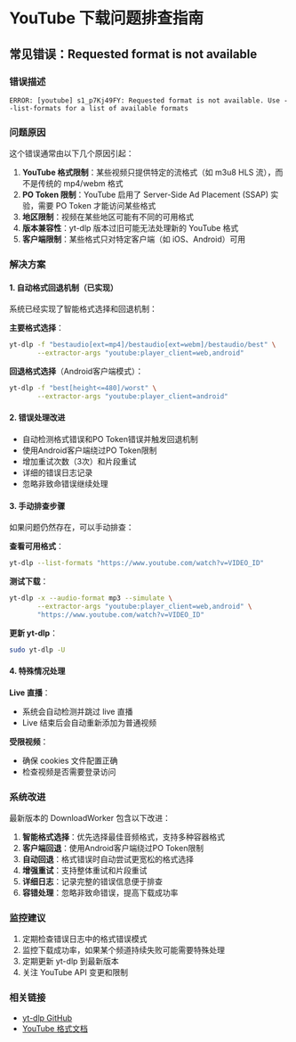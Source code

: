 # YouTube 下载问题排查指南

## 常见错误：Requested format is not available

### 错误描述
```
ERROR: [youtube] s1_p7Kj49FY: Requested format is not available. Use --list-formats for a list of available formats
```

### 问题原因

这个错误通常由以下几个原因引起：

1. **YouTube 格式限制**：某些视频只提供特定的流格式（如 m3u8 HLS 流），而不是传统的 mp4/webm 格式
2. **PO Token 限制**：YouTube 启用了 Server-Side Ad Placement (SSAP) 实验，需要 PO Token 才能访问某些格式
3. **地区限制**：视频在某些地区可能有不同的可用格式
4. **版本兼容性**：yt-dlp 版本过旧可能无法处理新的 YouTube 格式
5. **客户端限制**：某些格式只对特定客户端（如 iOS、Android）可用

### 解决方案

#### 1. 自动格式回退机制（已实现）

系统已经实现了智能格式选择和回退机制：

**主要格式选择**：
```bash
yt-dlp -f "bestaudio[ext=mp4]/bestaudio[ext=webm]/bestaudio/best" \
       --extractor-args "youtube:player_client=web,android"
```

**回退格式选择**（Android客户端模式）：
```bash
yt-dlp -f "best[height<=480]/worst" \
       --extractor-args "youtube:player_client=android"
```

#### 2. 错误处理改进

- 自动检测格式错误和PO Token错误并触发回退机制
- 使用Android客户端绕过PO Token限制
- 增加重试次数（3次）和片段重试
- 详细的错误日志记录
- 忽略非致命错误继续处理

#### 3. 手动排查步骤

如果问题仍然存在，可以手动排查：

**查看可用格式**：
```bash
yt-dlp --list-formats "https://www.youtube.com/watch?v=VIDEO_ID"
```

**测试下载**：
```bash
yt-dlp -x --audio-format mp3 --simulate \
       --extractor-args "youtube:player_client=web,android" \
       "https://www.youtube.com/watch?v=VIDEO_ID"
```

**更新 yt-dlp**：
```bash
sudo yt-dlp -U
```

#### 4. 特殊情况处理

**Live 直播**：
- 系统会自动检测并跳过 live 直播
- Live 结束后会自动重新添加为普通视频

**受限视频**：
- 确保 cookies 文件配置正确
- 检查视频是否需要登录访问

### 系统改进

最新版本的 DownloadWorker 包含以下改进：

1. **智能格式选择**：优先选择最佳音频格式，支持多种容器格式
2. **客户端回退**：使用Android客户端绕过PO Token限制
3. **自动回退**：格式错误时自动尝试更宽松的格式选择
4. **增强重试**：支持整体重试和片段重试
5. **详细日志**：记录完整的错误信息便于排查
6. **容错处理**：忽略非致命错误，提高下载成功率

### 监控建议

1. 定期检查错误日志中的格式错误模式
2. 监控下载成功率，如果某个频道持续失败可能需要特殊处理
3. 定期更新 yt-dlp 到最新版本
4. 关注 YouTube API 变更和限制

### 相关链接

- [yt-dlp GitHub](https://github.com/yt-dlp/yt-dlp)
- [YouTube 格式文档](https://github.com/yt-dlp/yt-dlp#format-selection)
